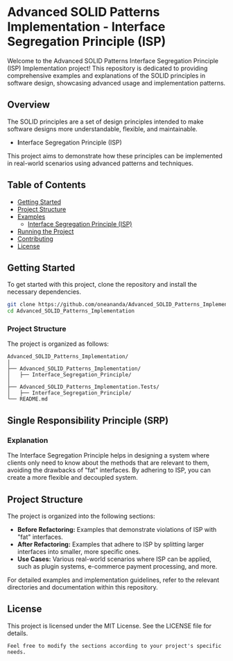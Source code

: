﻿# Advanced SOLID Patterns Implementation - Interface Segregation Principle (ISP)

Welcome to the Advanced SOLID Patterns  Interface Segregation Principle (ISP) Implementation project! This repository is dedicated to providing comprehensive examples and explanations of the SOLID principles in software design, showcasing advanced usage and implementation patterns.

## Overview

The SOLID principles are a set of design principles intended to make software designs more understandable, flexible, and maintainable. 

- **I**nterface Segregation Principle (ISP)

This project aims to demonstrate how these principles can be implemented in real-world scenarios using advanced patterns and techniques.

## Table of Contents

- [Getting Started](#getting-started)
- [Project Structure](#project-structure)
- [Examples](#examples)
  - [Interface Segregation Principle (ISP)](#interface-segregation-principle-isp)
- [Running the Project](#running-the-project)
- [Contributing](#contributing)
- [License](#license)

## Getting Started

To get started with this project, clone the repository and install the necessary dependencies.

```bash
git clone https://github.com/oneananda/Advanced_SOLID_Patterns_Implementation.git
cd Advanced_SOLID_Patterns_Implementation
```

### Project Structure

The project is organized as follows:

```
Advanced_SOLID_Patterns_Implementation/
│
├── Advanced_SOLID_Patterns_Implementation/
│   ├── Interface_Segregation_Principle/
│
├── Advanced_SOLID_Patterns_Implementation.Tests/
│   ├── Interface_Segregation_Principle/
└── README.md
```

## Single Responsibility Principle (SRP)

### Explanation

The Interface Segregation Principle helps in designing a system where clients only need to know about the methods that are relevant to them, avoiding the drawbacks of "fat" interfaces. By adhering to ISP, you can create a more flexible and decoupled system.

## Project Structure

The project is organized into the following sections:

- **Before Refactoring:** Examples that demonstrate violations of ISP with "fat" interfaces.
- **After Refactoring:** Examples that adhere to ISP by splitting larger interfaces into smaller, more specific ones.
- **Use Cases:** Various real-world scenarios where ISP can be applied, such as plugin systems, e-commerce payment processing, and more.

For detailed examples and implementation guidelines, refer to the relevant directories and documentation within this repository.

## License
This project is licensed under the MIT License. See the LICENSE file for details.

```
Feel free to modify the sections according to your project's specific needs.
```

